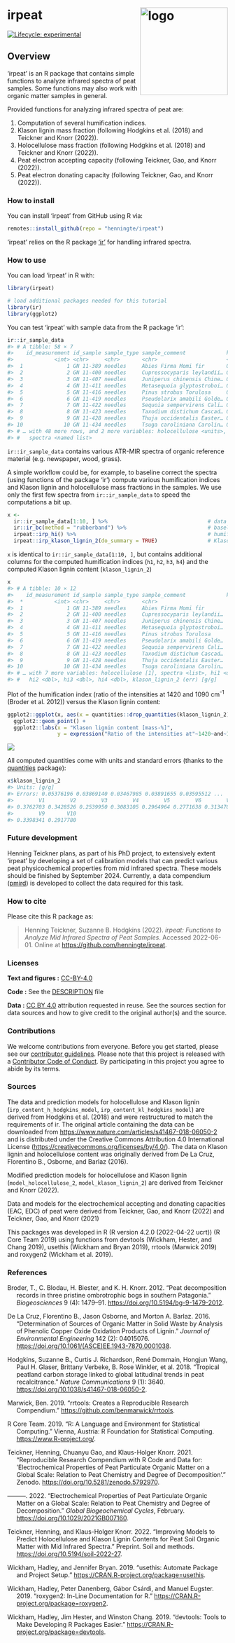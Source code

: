 
<!-- README.md is generated from README.Rmd. Please edit that file -->

# irpeat <img src='man/figures/logo-hex.png' align="right" height="139" alt="logo" style="float:right; height:200px;" />

<!-- badges: start -->

[![Lifecycle:
experimental](https://img.shields.io/badge/lifecycle-experimental-orange.svg)](https://lifecycle.r-lib.org/articles/stages.html#experimental)
<!-- badges: end -->

## Overview

‘irpeat’ is an R package that contains simple functions to analyze
infrared spectra of peat samples. Some functions may also work with
organic matter samples in general.

Provided functions for analyzing infrared spectra of peat are:

1.  Computation of several humification indices.
2.  Klason lignin mass fraction (following Hodgkins et al. (2018) and
    Teickner and Knorr (2022)).
3.  Holocellulose mass fraction (following Hodgkins et al. (2018) and
    Teickner and Knorr (2022)).
4.  Peat electron accepting capacity (following Teickner, Gao, and Knorr
    (2022)).
5.  Peat electron donating capacity (following Teickner, Gao, and Knorr
    (2022)).

### How to install

You can install ‘irpeat’ from GitHub using R via:

``` r
remotes::install_github(repo = "henningte/irpeat")
```

‘irpeat’ relies on the R package [‘ir’](https://github.com/henningte/ir)
for handling infrared spectra.

### How to use

You can load ‘irpeat’ in R with:

``` r
library(irpeat)

# load additional packages needed for this tutorial
library(ir)
library(ggplot2)
```

You can test ‘irpeat’ with sample data from the R package ‘ir’:

``` r
ir::ir_sample_data
#> # A tibble: 58 × 7
#>    id_measurement id_sample sample_type sample_comment             klason_lignin
#>             <int> <chr>     <chr>       <chr>                      <units>      
#>  1              1 GN 11-389 needles     Abies Firma Momi fir       0.359944     
#>  2              2 GN 11-400 needles     Cupressocyparis leylandii… 0.339405     
#>  3              3 GN 11-407 needles     Juniperus chinensis Chine… 0.267552     
#>  4              4 GN 11-411 needles     Metasequoia glyptostroboi… 0.350016     
#>  5              5 GN 11-416 needles     Pinus strobus Torulosa     0.331100     
#>  6              6 GN 11-419 needles     Pseudolarix amabili Golde… 0.279360     
#>  7              7 GN 11-422 needles     Sequoia sempervirens Cali… 0.329672     
#>  8              8 GN 11-423 needles     Taxodium distichum Cascad… 0.356950     
#>  9              9 GN 11-428 needles     Thuja occidentalis Easter… 0.369360     
#> 10             10 GN 11-434 needles     Tsuga caroliniana Carolin… 0.289050     
#> # … with 48 more rows, and 2 more variables: holocellulose <units>,
#> #   spectra <named list>
```

`ir::ir_sample_data` contains various ATR-MIR spectra of organic
reference material (e.g. newspaper, wood, grass).

A simple workflow could be, for example, to baseline correct the spectra
(using functions of the package ‘ir’) compute various humification
indices and Klason lignin and holocellulose mass fractions in the
samples. We use only the first few spectra from `ir::ir_sample_data` to
speed the computations a bit up.

``` r
x <- 
  ir::ir_sample_data[1:10, ] %>%                                # data
  ir::ir_bc(method = "rubberband") %>%                          # baseline correction
  irpeat::irp_hi() %>%                                          # humification indices
  irpeat::irp_klason_lignin_2(do_summary = TRUE)                # Klason lignin content
```

`x` is identical to `ir::ir_sample_data[1:10, ]`, but contains
additional columns for the computed humification indices (`h1`, `h2`,
`h3`, `h4`) and the computed Klason lignin content (`klason_lignin_2`)

``` r
x
#> # A tibble: 10 × 12
#>    id_measurement id_sample sample_type sample_comment             klason_lignin
#>  *          <int> <chr>     <chr>       <chr>                                [1]
#>  1              1 GN 11-389 needles     Abies Firma Momi fir               0.360
#>  2              2 GN 11-400 needles     Cupressocyparis leylandii…         0.339
#>  3              3 GN 11-407 needles     Juniperus chinensis Chine…         0.268
#>  4              4 GN 11-411 needles     Metasequoia glyptostroboi…         0.350
#>  5              5 GN 11-416 needles     Pinus strobus Torulosa             0.331
#>  6              6 GN 11-419 needles     Pseudolarix amabili Golde…         0.279
#>  7              7 GN 11-422 needles     Sequoia sempervirens Cali…         0.330
#>  8              8 GN 11-423 needles     Taxodium distichum Cascad…         0.357
#>  9              9 GN 11-428 needles     Thuja occidentalis Easter…         0.369
#> 10             10 GN 11-434 needles     Tsuga caroliniana Carolin…         0.289
#> # … with 7 more variables: holocellulose [1], spectra <list>, hi1 <dbl>,
#> #   hi2 <dbl>, hi3 <dbl>, hi4 <dbl>, klason_lignin_2 (err) [g/g]
```

Plot of the humification index (ratio of the intensities at 1420 and
1090 cm<sup>-1</sup> (Broder et al. 2012)) versus the Klason lignin
content:

``` r
ggplot2::ggplot(x, aes(x = quantities::drop_quantities(klason_lignin_2) * 100, y = hi1)) + 
  ggplot2::geom_point() +
  ggplot2::labs(x = "Klason lignin content [mass-%]", 
                y = expression("Ratio of the intensities at"~1420~and~1090~cm^{-1}))
```

![](man/figures/README-x_plot-1.png)<!-- -->

All computed quantities come with units and standard errors (thanks to
the [quantities](https://github.com/r-quantities/quantities) package):

``` r
x$klason_lignin_2
#> Units: [g/g]
#> Errors: 0.05376196 0.03869140 0.03467985 0.03891655 0.03595512 ...
#>        V1        V2        V3        V4        V5        V6        V7        V8 
#> 0.3762703 0.3428526 0.2539950 0.3083105 0.2964964 0.2771638 0.3134706 0.3521598 
#>        V9       V10 
#> 0.3398341 0.2917780
```

### Future development

Henning Teickner plans, as part of his PhD project, to extensively
extent ‘irpeat’ by developing a set of calibration models that can
predict various peat physicochemical properties from mid infrared
spectra. These models should be finished by September 2024. Currently, a
data compendium ([pmird](https://henningte.github.io/pmird/index.html))
is developed to collect the data required for this task.

### How to cite

Please cite this R package as:

> Henning Teickner, Suzanne B. Hodgkins (2022). *irpeat: Functions to
> Analyze Mid Infrared Spectra of Peat Samples*. Accessed 2022-06-01.
> Online at <https://github.com/henningte/irpeat>.

### Licenses

**Text and figures :**
[CC-BY-4.0](https://creativecommons.org/licenses/by/4.0/)

**Code :** See the [DESCRIPTION](DESCRIPTION) file

**Data :** [CC BY 4.0](https://creativecommons.org/licenses/by/4.0/)
attribution requested in reuse. See the sources section for data sources
and how to give credit to the original author(s) and the source.

### Contributions

We welcome contributions from everyone. Before you get started, please
see our [contributor guidelines](CONTRIBUTING.md). Please note that this
project is released with a [Contributor Code of Conduct](CONDUCT.md). By
participating in this project you agree to abide by its terms.

### Sources

The data and prediction models for holocellulose and Klason lignin
(`irp_content_h_hodgkins_model`, `irp_content_kl_hodgkins_model`) are
derived from Hodgkins et al. (2018) and were restructured to match the
requirements of ir. The original article containing the data can be
downloaded from <https://www.nature.com/articles/s41467-018-06050-2> and
is distributed under the Creative Commons Attribution 4.0 International
License (<https://creativecommons.org/licenses/by/4.0/>). The data on
Klason lignin and holocellulose content was originally derived from De
La Cruz, Florentino B., Osborne, and Barlaz (2016).

Modified prediction models for holocellulose and Klason lignin
(`model_holocellulose_2`, `model_klason_lignin_2`) are derived from
Teickner and Knorr (2022).

Data and models for the electrochemical accepting and donating
capacities (EAC, EDC) of peat were derived from Teickner, Gao, and Knorr
(2022) and Teickner, Gao, and Knorr (2021)

This packages was developed in R (R version 4.2.0 (2022-04-22 ucrt)) (R
Core Team 2019) using functions from devtools (Wickham, Hester, and
Chang 2019), usethis (Wickham and Bryan 2019), rrtools (Marwick 2019)
and roxygen2 (Wickham et al. 2019).

### References

<div id="refs" class="references csl-bib-body hanging-indent">

<div id="ref-Broder.2012" class="csl-entry">

Broder, T., C. Blodau, H. Biester, and K. H. Knorr. 2012. “<span
class="nocase">Peat decomposition records in three pristine ombrotrophic
bogs in southern Patagonia</span>.” *Biogeosciences* 9 (4): 1479–91.
<https://doi.org/10.5194/bg-9-1479-2012>.

</div>

<div id="ref-LaCruz.2016" class="csl-entry">

De La Cruz, Florentino B., Jason Osborne, and Morton A. Barlaz. 2016.
“<span class="nocase">Determination of Sources of Organic Matter in
Solid Waste by Analysis of Phenolic Copper Oxide Oxidation Products of
Lignin</span>.” *Journal of Environmental Engineering* 142 (2):
04015076. <https://doi.org/10.1061/(ASCE)EE.1943-7870.0001038>.

</div>

<div id="ref-Hodgkins.2018" class="csl-entry">

Hodgkins, Suzanne B., Curtis J. Richardson, René Dommain, Hongjun Wang,
Paul H. Glaser, Brittany Verbeke, B. Rose Winkler, et al. 2018. “<span
class="nocase">Tropical peatland carbon storage linked to global
latitudinal trends in peat recalcitrance</span>.” *Nature
Communications* 9 (1): 3640.
<https://doi.org/10.1038/s41467-018-06050-2>.

</div>

<div id="ref-Marwick.2019" class="csl-entry">

Marwick, Ben. 2019. “<span class="nocase">rrtools: Creates a
Reproducible Research Compendium</span>.”
<https://github.com/benmarwick/rrtools>.

</div>

<div id="ref-RCoreTeam.2019" class="csl-entry">

R Core Team. 2019. “<span class="nocase">R: A Language and Environment
for Statistical Computing</span>.” Vienna, Austria: R Foundation for
Statistical Computing. <https://www.R-project.org/>.

</div>

<div id="ref-Teickner.2021c" class="csl-entry">

Teickner, Henning, Chuanyu Gao, and Klaus-Holger Knorr. 2021.
“Reproducible Research Compendium with R Code and Data for:
’Electrochemical Properties of Peat Particulate Organic Matter on a
Global Scale: Relation to Peat Chemistry and Degree of Decomposition’.”
Zenodo. <https://doi.org/10.5281/zenodo.5792970>.

</div>

<div id="ref-Teickner.2022" class="csl-entry">

———. 2022. “Electrochemical Properties of Peat Particulate Organic
Matter on a Global Scale: Relation to Peat Chemistry and Degree of
Decomposition.” *Global Biogeochemical Cycles*, February.
<https://doi.org/10.1029/2021GB007160>.

</div>

<div id="ref-Teickner.2022a" class="csl-entry">

Teickner, Henning, and Klaus-Holger Knorr. 2022. “Improving Models to
Predict Holocellulose and Klason Lignin Contents for Peat Soil Organic
Matter with Mid Infrared Spectra.” Preprint. Soil and methods.
<https://doi.org/10.5194/soil-2022-27>.

</div>

<div id="ref-Wickham.2019b" class="csl-entry">

Wickham, Hadley, and Jennifer Bryan. 2019. “<span
class="nocase">usethis: Automate Package and Project Setup</span>.”
<https://CRAN.R-project.org/package=usethis>.

</div>

<div id="ref-Wickham.2019c" class="csl-entry">

Wickham, Hadley, Peter Danenberg, Gábor Csárdi, and Manuel Eugster.
2019. “<span class="nocase">roxygen2: In-Line Documentation for
R</span>.” <https://CRAN.R-project.org/package=roxygen2>.

</div>

<div id="ref-Wickham.2019" class="csl-entry">

Wickham, Hadley, Jim Hester, and Winston Chang. 2019. “<span
class="nocase">devtools: Tools to Make Developing R Packages
Easier</span>.” <https://CRAN.R-project.org/package=devtools>.

</div>

</div>
